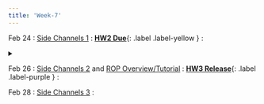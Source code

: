 ```yaml
---
title: 'Week-7'
---
```



Feb 24
: [Side Channels 1]()
  :  [**HW2 Due**](https://purdue.brightspace.com/d2l/le/content/832199/viewContent/14161251/View){: .label .label-yellow }
  : <details title="recommended readings" class="my"><summary><i class="icon fas fa-book-reader "></i></summary><span class="fs-2" markdown=1>Read:[Spectre Attacks: Exploiting Speculative Execution](https://spectreattack.com/spectre.pdf) by Paul Kocher et al.</span></details>

Feb 26
: [Side Channels 2]() and [ROP Overview/Tutorial]()
  : [**HW3 Release**](https://purdue.brightspace.com/d2l/le/content/832199/viewContent/14256149/View){: .label .label-purple }
  : [](#)
  

Feb 28
: [Side Channels 3]()
  : [](#)
  
